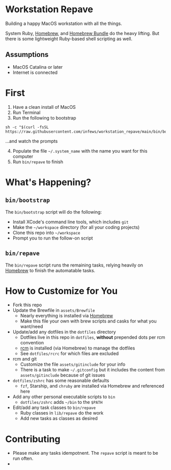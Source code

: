 # Workstation Repave

Building a happy MacOS workstation with all the things.

System Ruby, [Homebrew][homebrew], and [Homebrew Bundle][homebrew_bundle] do the heavy lifting. But there is some lightweight Ruby-based shell scripting as well.

## Assumptions

- MacOS Catalina or later
- Internet is connected

# First

1. Have a clean install of MacOS
1. Run Terminal
1. Run the following to bootstrap

```shell script
sh -c "$(curl -fsSL https://raw.githubusercontent.com/infews/workstation_repave/main/bin/bootstrap)"
```
...and watch the prompts

4. Populate the file `~/.system_name` with the name you want for this computer 
5. Run `bin/repave` to finish

# What's Happening?

## `bin/bootstrap`

The `bin/bootstrap` script will do the following:
- Install XCode's command line tools, which includes `git`
- Make the `~/workspace` directory (for all your coding projects)
- Clone this repo into `~/workspace`
- Prompt you to run the follow-on script

## `bin/repave`

The `bin/repave` script runs the remaining tasks, relying heavily on [Homebrew][homebrew] to finish the automatable tasks.

# How to Customize for You

- Fork this repo
- Update the Brewfile in `assets/Brewfile`
  - Nearly everything is installed via [Homebrew][homebrew]
  - Make this file your own with brew scripts and casks for what you want/need 
- Update/add any dotfiles in the `dotfiles` directory
  - Dotfiles live in this repo in `dotfiles`, **without** prepended dots per rcm convention
  - [rcm][rcm] is installed (via Homebrew) to manage the dotfiles
  - See `dotfiles/rcrc` for which files are excluded
- rcm and git
  - Customize the file `assets/gitinclude` for your info
  - There is a task to make `~/.gitconfig` but it includes the content from `assets/gitinclude` because of git issues
- `dotfiles/zshrc` has some reasonable defaults
  - `fzf`, Starship, and `chruby` are installed via Homebrew and referenced here  
- Add any other personal executable scripts to `bin`
  - `dotfiles/zshrc` adds `~/bin` to the `$PATH`
- Edit/add any task classes to `bin/repave`
  - Ruby classes in `lib/repave` do the work
  - Add new tasks as classes as desired

# Contributing

- Please make any tasks idempotnent. The `repave` script is meant to be run often.
- 

[homebrew]: https://brew.sh/
[homebrew_bundle]: https://github.com/Homebrew/homebrew-bundle
[rcm]: https://github.com/thoughtbot/rcm
